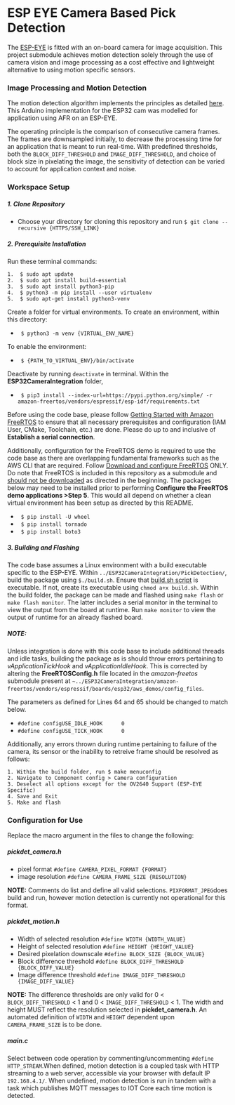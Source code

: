 # ESP EYE Camera Based Pick Detection 

The [ESP-EYE]([https://www.espressif.com/en/products/devkits/esp-eye/overview](https://www.espressif.com/en/products/devkits/esp-eye/overview))  is fitted with an on-board camera for image acquisition. This project submodule achieves motion detection solely through the use of camera vision and image processing as a cost effective and lightweight alternative to using motion specific sensors. 

### Image Processing and Motion Detection 
The motion detection algorithm implements the principles as detailed [here](https://eloquentarduino.github.io/2020/01/motion-detection-with-esp32-cam-only-arduino-version/#tocwhat-is-naive-motion-detection). This Arduino implementation for the ESP32 cam was modelled for application using AFR on an ESP-EYE. 

The operating principle is the comparison of consecutive camera frames. The frames are downsampled initially, to decrease the processing time for an application that is meant to run real-time.  With predefined thresholds, both the `BLOCK_DIFF_THRESHOLD` and `IMAGE_DIFF_THRESHOLD`, and choice of block size in pixelating the image,  the sensitivity of detection can be varied to account for application context and noise.


### Workspace Setup
##### 1. Clone Repository
* Choose your directory for cloning this repository and run `$ git clone --recursive {HTTPS/SSH_LINK}`
##### 2. Prerequisite Installation
Run these terminal commands:

	1.	$ sudo apt update
	2.	$ sudo apt install build-essential
	3.	$ sudo apt install python3-pip
	4.	$ python3 -m pip install --user virtualenv
	5.	$ sudo apt-get install python3-venv

Create a folder for virtual environments. To create an environment, within this directory:
* ` $ python3 -m venv {VIRTUAL_ENV_NAME}`

To enable the environment:
* ` $ {PATH_TO_VIRTUAL_ENV}/bin/activate`

Deactivate by running `deactivate` in terminal. Within the **ESP32CameraIntegration** folder, 
* ` $ pip3 install --index-url=https://pypi.python.org/simple/ -r amazon-freertos/vendors/espressif/esp-idf/requirements.txt`

Before using the code base, please follow [Getting Started with Amazon FreeRTOS](https://docs.aws.amazon.com/freertos/latest/userguide/getting_started_espressif.html#setup-espressif-prereqs) to ensure that all necessary prerequisites and configuration (IAM User, CMake, Toolchain, etc.) are done. Please do up to and inclusive of **Establish a serial connection**. 

Additionally, configuration for the FreeRTOS demo is required to use the code base as there are overlapping fundamental frameworks such as the AWS CLI that are required. Follow [Download and configure FreeRTOS](https://docs.aws.amazon.com/freertos/latest/userguide/getting_started_espressif.html#download-and-configure-espressif) ONLY. Do note that FreeRTOS is included in this repository as a submodule and <ins>should not be downloaded</ins> as directed in the beginning. The packages below may need to be installed prior to performing **Configure the FreeRTOS demo applications >Step 5**. This would all depend on whether a clean virtual environment has been setup as directed by this README.

*  ` $ pip install -U wheel`
*  ` $ pip install tornado`
*  ` $ pip install boto3`

##### 3. Building and Flashing
The code base assumes a Linux environment with a build executable specific to the ESP-EYE. Within `../ESP32CameraIntegration/PickDetection/`,  build the package using `$./build.sh`. Ensure that [build.sh script](https://github.com/Virtana/ESP32CameraIntegration/blob/master/PickDetection/build.sh) is executable. If not, create its executable using `chmod a+x build.sh`. Within the build folder, the package can be made and flashed using `make flash` or `make flash monitor`. The latter includes a serial monitor in the terminal to view the output from the board at runtime. Run `make monitor` to view the output of runtime for an already flashed board. 

##### *NOTE:*
Unless integration is done with this code base to include additional threads and idle tasks, building the package as is should throw errors pertaining to *vApplicationTickHook* and *vApplicationIdleHook*. This is corrected by altering the **FreeRTOSConfig.h** file located in the *amazon-freetos* submodule present at `~../ESP32CameraIntegration/amazon-freertos/vendors/espressif/boards/esp32/aws_demos/config_files`.

The parameters as defined for Lines 64 and 65 should be changed to match below.

- `#define configUSE_IDLE_HOOK		0`	
- `#define configUSE_TICK_HOOK		0`

Additionally, any errors thrown during runtime pertaining to failure of the camera, its sensor or the inability to retreive frame should be resolved as follows: 

	1. Within the build folder, run $ make menuconfig 
	2. Navigate to Component config > Camera configuration 
	3. Deselect all options except for the OV2640 Support (ESP-EYE Specific) 
	4. Save and Exit
	5. Make and flash



### Configuration for Use

Replace the macro argument in the files to change the following:

##### *pickdet_camera.h*

- pixel format `#define CAMERA_PIXEL_FORMAT {FORMAT}`
- image resolution `#define CAMERA_FRAME_SIZE {RESOLUTION}`

**NOTE:** Comments do list and define all valid selections. `PIXFORMAT_JPEG`does build and run, however motion detection is currently not operational for this format.


##### *pickdet_motion.h*
- Width of selected resolution `#define WIDTH {WIDTH_VALUE}`
- Height of selected resolution `#define HEIGHT {HEIGHT_VALUE}`
- Desired pixelation downscale `#define BLOCK_SIZE {BLOCK_VALUE}`
- Block difference threshold `#define BLOCK_DIFF_THRESHOLD {BLOCK_DIFF_VALUE}`
- Image difference threshold `#define IMAGE_DIFF_THRESHOLD {IMAGE_DIFF_VALUE}`

**NOTE:** The difference thresholds are only valid for 0 < `BLOCK_DIFF_THRESHOLD` < 1 and 0 < `IMAGE_DIFF_THRESHOLD` < 1. The width and height MUST reflect the resolution selected in **pickdet_camera.h**. An automated definition of `WIDTH` and `HEIGHT` dependent upon `CAMERA_FRAME_SIZE` is to be done.

##### *main.c*

Select between code operation by commenting/uncommenting `#define HTTP_STREAM`.When defined, motion detection is a coupled task with HTTP streaming to a web server, accessible via your browser with default IP `192.168.4.1/`. When undefined, motion detection is run in tandem with a task which publishes MQTT messages to IOT Core each time motion is detected. 